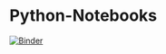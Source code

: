 # Python-Notebooks

[![Binder](https://mybinder.org/badge_logo.svg)](https://mybinder.org/v2/gh/stu-bishop/Python-Notebooks/master?urlpath=lab)
